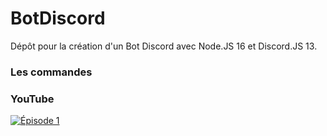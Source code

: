 # BotDiscord
 
Dépôt pour la création d'un Bot Discord avec Node.JS 16 et Discord.JS 13.

### Les commandes

### YouTube

[![Épisode 1](https://i3.ytimg.com/vi/7gWsGFJKCGc/maxresdefault.jpg)](https://www.youtube.com/watch?v=7gWsGFJKCGc)
